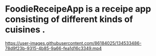 # FoodieReceipeApp is a receipe app consisting of different kinds of cuisines .

https://user-images.githubusercontent.com/86184025/134533486-78d9f23b-9315-4b85-9a66-fea1d16c3349.mp4


